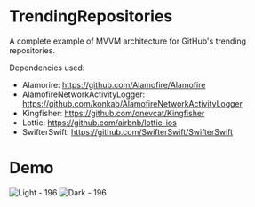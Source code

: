 # TrendingRepositories
A complete example of MVVM architecture for GitHub's trending repositories.

Dependencies used:

- Alamorire: https://github.com/Alamofire/Alamofire
- AlamofireNetworkActivityLogger: https://github.com/konkab/AlamofireNetworkActivityLogger
- Kingfisher: https://github.com/onevcat/Kingfisher
- Lottie: https://github.com/airbnb/lottie-ios
- SwifterSwift: https://github.com/SwifterSwift/SwifterSwift


# Demo

![Light - 196](https://user-images.githubusercontent.com/44831689/227376302-d90d9372-90ac-43c4-98dd-066fae1e107b.gif)
![Dark - 196](https://user-images.githubusercontent.com/44831689/227376351-4b5b7899-00fb-4f44-9146-ae340f4d9643.gif)
